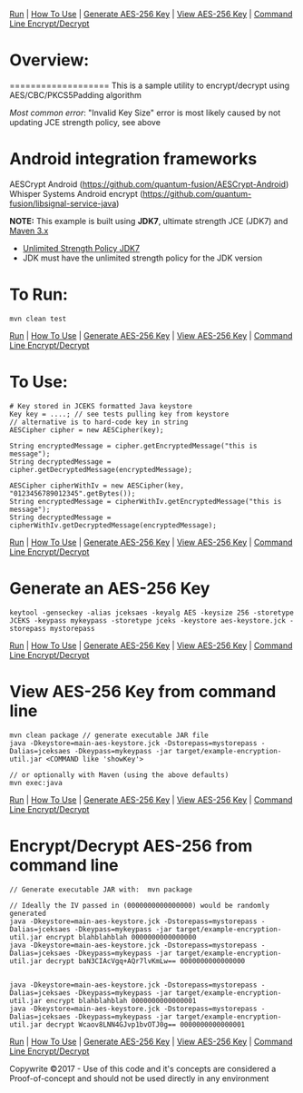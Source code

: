 [Run](#run) | [How To Use](#howto) | [Generate AES-256 Key](#generate) | [View AES-256 Key](#view) | [Command Line Encrypt/Decrypt](#use)

# Overview:
===================
This is a sample utility to encrypt/decrypt using AES/CBC/PKCS5Padding algorithm

_Most common error_: "Invalid Key Size" error is most likely caused by not updating JCE strength policy, see above

# Android integration frameworks
AESCrypt Android (https://github.com/quantum-fusion/AESCrypt-Android)
Whisper Systems Android encrypt (https://github.com/quantum-fusion/libsignal-service-java)

**NOTE:** This example is built using **JDK7**, ultimate strength JCE (JDK7) and [Maven 3.x](http://maven.apache.org "Maven Documentation")

 - [Unlimited Strength Policy JDK7](http://www.oracle.com/technetwork/java/javase/downloads/jce-7-download-432124.html "Unlimited Strength Policy for JDK7")
 - JDK must have the unlimited strength policy for the JDK version


<a name="run"></a>To Run:
====================

    mvn clean test


[Run](#run) | [How To Use](#howto) | [Generate AES-256 Key](#generate) | [View AES-256 Key](#view) | [Command Line Encrypt/Decrypt](#use)

<a name="howto"></a>To Use:
====================

    # Key stored in JCEKS formatted Java keystore
    Key key = ....; // see tests pulling key from keystore
    // alternative is to hard-code key in string
    AESCipher cipher = new AESCipher(key);

    String encryptedMessage = cipher.getEncryptedMessage("this is message");
    String decryptedMessage = cipher.getDecryptedMessage(encryptedMessage);

    AESCipher cipherWithIv = new AESCipher(key, "0123456789012345".getBytes());
    String encryptedMessage = cipherWithIv.getEncryptedMessage("this is message");
    String decryptedMessage = cipherWithIv.getDecryptedMessage(encryptedMessage);


[Run](#run) | [How To Use](#howto) | [Generate AES-256 Key](#generate) | [View AES-256 Key](#view) | [Command Line Encrypt/Decrypt](#use)

<a name="generate"></a>Generate an AES-256 Key
======================

    keytool -genseckey -alias jceksaes -keyalg AES -keysize 256 -storetype JCEKS -keypass mykeypass -storetype jceks -keystore aes-keystore.jck -storepass mystorepass


[Run](#run) | [How To Use](#howto) | [Generate AES-256 Key](#generate) | [View AES-256 Key](#view) | [Command Line Encrypt/Decrypt](#use)

<a name="view"></a>View AES-256 Key from command line
======================

    mvn clean package // generate executable JAR file
    java -Dkeystore=main-aes-keystore.jck -Dstorepass=mystorepass -Dalias=jceksaes -Dkeypass=mykeypass -jar target/example-encryption-util.jar <COMMAND like 'showKey'>

    // or optionally with Maven (using the above defaults)
    mvn exec:java


[Run](#run) | [How To Use](#howto) | [Generate AES-256 Key](#generate) | [View AES-256 Key](#view) | [Command Line Encrypt/Decrypt](#use)

<a name="use"></a>Encrypt/Decrypt AES-256 from command line
======================

    // Generate executable JAR with:  mvn package

    // Ideally the IV passed in (0000000000000000) would be randomly generated
    java -Dkeystore=main-aes-keystore.jck -Dstorepass=mystorepass -Dalias=jceksaes -Dkeypass=mykeypass -jar target/example-encryption-util.jar encrypt blahblahblah 0000000000000000
    java -Dkeystore=main-aes-keystore.jck -Dstorepass=mystorepass -Dalias=jceksaes -Dkeypass=mykeypass -jar target/example-encryption-util.jar decrypt baN3CIAcVgq+AQr7lvKmLw== 0000000000000000


    java -Dkeystore=main-aes-keystore.jck -Dstorepass=mystorepass -Dalias=jceksaes -Dkeypass=mykeypass -jar target/example-encryption-util.jar encrypt blahblahblah 0000000000000001
    java -Dkeystore=main-aes-keystore.jck -Dstorepass=mystorepass -Dalias=jceksaes -Dkeypass=mykeypass -jar target/example-encryption-util.jar decrypt Wcaov8LNN4GJvp1bvOTJ0g== 0000000000000001

[Run](#run) | [How To Use](#howto) | [Generate AES-256 Key](#generate) | [View AES-256 Key](#view) | [Command Line Encrypt/Decrypt](#use)

Copywrite &copy;2017 - Use of this code and it's concepts are considered a Proof-of-concept and should not be used directly in any environment

